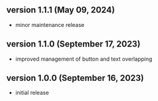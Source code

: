 ## version 1.1.1 (May 09, 2024)

- minor maintenance release

## version 1.1.0 (September 17, 2023)

- improved management of button and text overlapping

## version 1.0.0 (September 16, 2023)

- initial release

